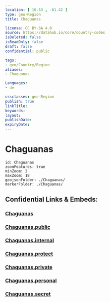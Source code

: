 ```yaml
---
location: [ 10.53 , -61.42 ] 
type: geo-Region
title: Chaguanas

license: CC BY-SA 4.0
source: https://datahub.io/core/country-codes
isDeleted: false
isReadOnly: false
draft: false
confidential: public

tags:
- geo/Country/Region
aliases:
- Chaguanas

Languages:
- de

cssclasses: geo-Region
publish: true
linkTitle: 
keywords: 
layout: 
publishDate: 
expiryDate: 
---
```


# Chaguanas

```leaflet
id: Chaguanas
zoomFeatures: true 
minZoom: 2 
maxZoom: 18
geojsonFolder: ./Chaguanas/
markerFolder: ./Chaguanas/
```


## Confidential Links & Embeds: 

### [Chaguanas](/_Standards/Earth/Continent/America~Caribbean/Trinidad_and_Tobago~Islands/Regions~Trinidad-Tobago/Chaguanas.md) 

### [Chaguanas.public](/_public/Earth/Continent/America~Caribbean/Trinidad_and_Tobago~Islands/Regions~Trinidad-Tobago/Chaguanas.public.md) 

### [Chaguanas.internal](/_internal/Earth/Continent/America~Caribbean/Trinidad_and_Tobago~Islands/Regions~Trinidad-Tobago/Chaguanas.internal.md) 

### [Chaguanas.protect](/_protect/Earth/Continent/America~Caribbean/Trinidad_and_Tobago~Islands/Regions~Trinidad-Tobago/Chaguanas.protect.md) 

### [Chaguanas.private](/_private/Earth/Continent/America~Caribbean/Trinidad_and_Tobago~Islands/Regions~Trinidad-Tobago/Chaguanas.private.md) 

### [Chaguanas.personal](/_personal/Earth/Continent/America~Caribbean/Trinidad_and_Tobago~Islands/Regions~Trinidad-Tobago/Chaguanas.personal.md) 

### [Chaguanas.secret](/_secret/Earth/Continent/America~Caribbean/Trinidad_and_Tobago~Islands/Regions~Trinidad-Tobago/Chaguanas.secret.md)

